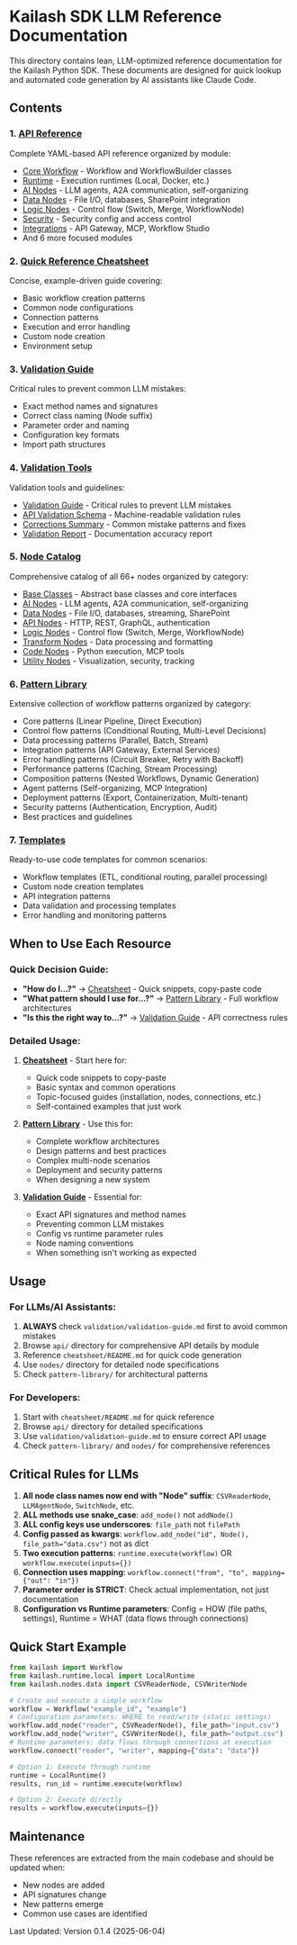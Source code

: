 # Kailash SDK LLM Reference Documentation

This directory contains lean, LLM-optimized reference documentation for the Kailash Python SDK. These documents are designed for quick lookup and automated code generation by AI assistants like Claude Code.

## Contents

### 1. **[API Reference](api/)**
Complete YAML-based API reference organized by module:
- [Core Workflow](api/01-core-workflow.yaml) - Workflow and WorkflowBuilder classes
- [Runtime](api/02-runtime.yaml) - Execution runtimes (Local, Docker, etc.)
- [AI Nodes](api/04-nodes-ai.yaml) - LLM agents, A2A communication, self-organizing
- [Data Nodes](api/05-nodes-data.yaml) - File I/O, databases, SharePoint integration
- [Logic Nodes](api/06-nodes-logic.yaml) - Control flow (Switch, Merge, WorkflowNode)
- [Security](api/09-security-access.yaml) - Security config and access control
- [Integrations](api/12-integrations.yaml) - API Gateway, MCP, Workflow Studio
- And 6 more focused modules

### 2. **[Quick Reference Cheatsheet](cheatsheet/README.md)**
Concise, example-driven guide covering:
- Basic workflow creation patterns
- Common node configurations
- Connection patterns
- Execution and error handling
- Custom node creation
- Environment setup

### 3. **[Validation Guide](validation/validation-guide.md)**
Critical rules to prevent common LLM mistakes:
- Exact method names and signatures
- Correct class naming (Node suffix)
- Parameter order and naming
- Configuration key formats
- Import path structures

### 4. **[Validation Tools](validation/)**
Validation tools and guidelines:
- [Validation Guide](validation/validation-guide.md) - Critical rules to prevent LLM mistakes
- [API Validation Schema](validation/api-validation-schema.json) - Machine-readable validation rules
- [Corrections Summary](validation/corrections-summary.md) - Common mistake patterns and fixes
- [Validation Report](validation/validation_report.md) - Documentation accuracy report

### 5. **[Node Catalog](nodes/)**
Comprehensive catalog of all 66+ nodes organized by category:
- [Base Classes](nodes/01-base-nodes.md) - Abstract base classes and core interfaces
- [AI Nodes](nodes/02-ai-nodes.md) - LLM agents, A2A communication, self-organizing
- [Data Nodes](nodes/03-data-nodes.md) - File I/O, databases, streaming, SharePoint
- [API Nodes](nodes/04-api-nodes.md) - HTTP, REST, GraphQL, authentication
- [Logic Nodes](nodes/05-logic-nodes.md) - Control flow (Switch, Merge, WorkflowNode)
- [Transform Nodes](nodes/06-transform-nodes.md) - Data processing and formatting
- [Code Nodes](nodes/07-code-nodes.md) - Python execution, MCP tools
- [Utility Nodes](nodes/08-utility-nodes.md) - Visualization, security, tracking

### 6. **[Pattern Library](pattern-library/)**
Extensive collection of workflow patterns organized by category:
- Core patterns (Linear Pipeline, Direct Execution)
- Control flow patterns (Conditional Routing, Multi-Level Decisions)
- Data processing patterns (Parallel, Batch, Stream)
- Integration patterns (API Gateway, External Services)
- Error handling patterns (Circuit Breaker, Retry with Backoff)
- Performance patterns (Caching, Stream Processing)
- Composition patterns (Nested Workflows, Dynamic Generation)
- Agent patterns (Self-organizing, MCP Integration)
- Deployment patterns (Export, Containerization, Multi-tenant)
- Security patterns (Authentication, Encryption, Audit)
- Best practices and guidelines

### 7. **[Templates](templates/)**
Ready-to-use code templates for common scenarios:
- Workflow templates (ETL, conditional routing, parallel processing)
- Custom node creation templates
- API integration patterns
- Data validation and processing templates
- Error handling and monitoring patterns

## When to Use Each Resource

### Quick Decision Guide:
- **"How do I...?"** → [Cheatsheet](cheatsheet/README.md) - Quick snippets, copy-paste code
- **"What pattern should I use for...?"** → [Pattern Library](pattern-library/README.md) - Full workflow architectures
- **"Is this the right way to...?"** → [Validation Guide](validation/validation-guide.md) - API correctness rules

### Detailed Usage:
1. **[Cheatsheet](cheatsheet/README.md)** - Start here for:
   - Quick code snippets to copy-paste
   - Basic syntax and common operations
   - Topic-focused guides (installation, nodes, connections, etc.)
   - Self-contained examples that just work

2. **[Pattern Library](pattern-library/README.md)** - Use this for:
   - Complete workflow architectures
   - Design patterns and best practices
   - Complex multi-node scenarios
   - Deployment and security patterns
   - When designing a new system

3. **[Validation Guide](validation/validation-guide.md)** - Essential for:
   - Exact API signatures and method names
   - Preventing common LLM mistakes
   - Config vs runtime parameter rules
   - Node naming conventions
   - When something isn't working as expected

## Usage

### For LLMs/AI Assistants:
1. **ALWAYS** check `validation/validation-guide.md` first to avoid common mistakes
2. Browse `api/` directory for comprehensive API details by module
3. Reference `cheatsheet/README.md` for quick code generation
4. Use `nodes/` directory for detailed node specifications
5. Check `pattern-library/` for architectural patterns

### For Developers:
1. Start with `cheatsheet/README.md` for quick reference
2. Browse `api/` directory for detailed specifications
3. Use `validation/validation-guide.md` to ensure correct API usage
4. Check `pattern-library/` and `nodes/` for comprehensive references

## Critical Rules for LLMs

1. **All node class names now end with "Node" suffix**: `CSVReaderNode`, `LLMAgentNode`, `SwitchNode`, etc.
2. **ALL methods use snake_case**: `add_node()` not `addNode()`
3. **ALL config keys use underscores**: `file_path` not `filePath`
4. **Config passed as kwargs**: `workflow.add_node("id", Node(), file_path="data.csv")` not as dict
5. **Two execution patterns**: `runtime.execute(workflow)` OR `workflow.execute(inputs={})`
6. **Connection uses mapping**: `workflow.connect("from", "to", mapping={"out": "in"})`
7. **Parameter order is STRICT**: Check actual implementation, not just documentation
8. **Configuration vs Runtime parameters**: Config = HOW (file paths, settings), Runtime = WHAT (data flows through connections)

## Quick Start Example

```python
from kailash import Workflow
from kailash.runtime.local import LocalRuntime
from kailash.nodes.data import CSVReaderNode, CSVWriterNode

# Create and execute a simple workflow
workflow = Workflow("example_id", "example")
# Configuration parameters: WHERE to read/write (static settings)
workflow.add_node("reader", CSVReaderNode(), file_path="input.csv")
workflow.add_node("writer", CSVWriterNode(), file_path="output.csv")
# Runtime parameters: data flows through connections at execution
workflow.connect("reader", "writer", mapping={"data": "data"})

# Option 1: Execute through runtime
runtime = LocalRuntime()
results, run_id = runtime.execute(workflow)

# Option 2: Execute directly
results = workflow.execute(inputs={})
```

## Maintenance

These references are extracted from the main codebase and should be updated when:
- New nodes are added
- API signatures change
- New patterns emerge
- Common use cases are identified

Last Updated: Version 0.1.4 (2025-06-04)
